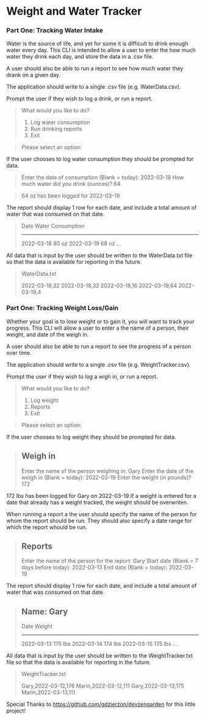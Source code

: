 # Weight and Water Tracker

### Part One: Tracking Water Intake

Water is the source of life, and yet for some it is difficult to drink enough water every day. This CLI is intended to allow a user to enter the how much water they drink each day, and store the data in a .csv file.

A user should also be able to run a report to see how much water they drank on a given day.

The application should write to a single .csv file (e.g. WaterData.csv).

Prompt the user if they wish to log a drink, or run a report.

> What would you like to do?
>
> 1) Log water consumption
> 2) Run drinking reports
> 3) Exit

> Please select an option: 

If the user chooses to log water consumption they should be prompted for data.

> Enter the date of consumption (Blank = today): 2022-03-19
> How much water did you drink (ounces)? 64

> 64 oz has been logged for 2022-03-19

The report should display 1 row for each date, and include a total amount of water that was consumed on that date.

> Date            Water Consumption
> ----------      -----------------
> 2022-03-18      80 oz
> 2022-03-19      68 oz
> ...

All data that is input by the user should be written to the WaterData.txt file so that the data is available for reporting in the future.

> WaterData.txt
> 
> 2022-03-18,32
> 2022-03-18,32
> 2022-03-18,16
> 2022-03-19,64
> 2022-03-19,4

### Part One: Tracking Weight Loss/Gain

Whether your goal is to lose weight or to gain it, you will want to track your progress. This CLI will allow a user to enter a the name of a person, their weight, and date of the weigh in.

A user should also be able to run a report to see the progress of a person over time.

The application should write to a single .csv file (e.g. WeightTracker.csv).

Prompt the user if they wish to log a wigh in, or run a report.

> What would you like to do?
>
> 1) Log weight
> 2) Reports
> 3) Exit

> Please select an option: 

If the user chooses to log weight they should be prompted for data.

> Weigh in
> ----------------------------------------------
> Enter the name of the person weighing in: Gary
> Enter the date of the weigh in (Blank = today): 2022-03-19
> Enter the weight (in pounds)? 172

172 lbs has been logged for Gary on 2022-03-19
If a weight is entered for a date that already has a weight tracked, the weight should be overwriten.

When running a report a the user should specify the name of the person for whom the report should be run. They should also specify a date range for which the report whould be run.

> Reports
> -------------------------------------------------
> Enter the name of the person for the report: Gary
> Start date (Blank = 7 days before today): 2022-03-13
> End date (Blank = today): 2022-03-19

The report should display 1 row for each date, and include a total amount of water that was consumed on that date.

> Name: Gary
> ---------------------------------
> Date            Weight
> ----------      -----------------
> 2022-03-13      175 lbs
> 2022-03-14      174 lbs
> 2022-03-15      175 lbs
> ...

All data that is input by the user should be written to the WeightTracker.txt file so that the data is available for reporting in the future.

> WeightTracker.txt
>
> Gary,2022-03-12,176
> Marin,2022-03-12,111
> Gary,2022-03-13,175
> Marin,2022-03-13,111


Special Thanks to https://github.com/gdzierzon/devzengarden for this little project! 
